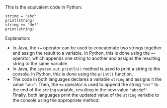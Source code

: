 This is the equivalent code in Python:
```
string = "abc"
print(string)
string += "def"
print(string)
```
Explanation:

* In Java, the `+=` operator can be used to concatenate two strings together and assign the result to a variable. In Python, this is done using the `+=` operator, which appends one string to another and assigns the resulting string to the same variable.
* In Java, the `System.out.println()` method is used to print a string to the console. In Python, this is done using the `print()` function.
* The code in both languages declares a variable `string` and assigns it the value `"abc"`. Then, the `+=` operator is used to append the string `"def"` to the end of the `string` variable, resulting in the new value `"abcdef"`. Finally, both languages print the updated value of the `string` variable to the console using the appropriate method.
